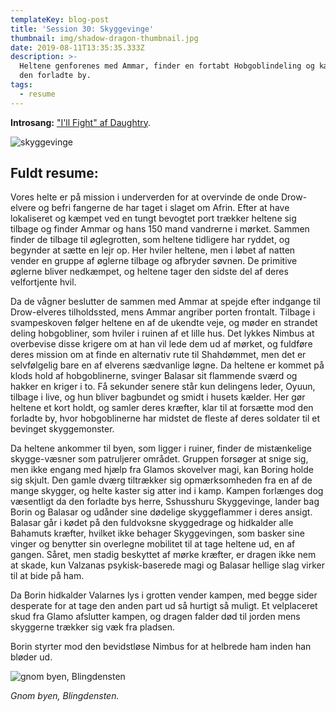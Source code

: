 ```yaml
---
templateKey: blog-post
title: 'Session 30: Skyggevinge'
thumbnail: img/shadow-dragon-thumbnail.jpg
date: 2019-08-11T13:35:35.333Z
description: >-
  Heltene genforenes med Ammar, finder en fortabt Hobgoblindeling og kæmper i
  den forladte by.
tags:
  - resume
---
```

**Introsang:** ["I'll Fight" af Daughtry](https://open.spotify.com/track/5SYb42keVyr5S9smozZRWl).

![skyggevinge](/img/shadow-dragon.jpg)

## Fuldt resume:

Vores helte er på mission i underverden for at overvinde de onde Drow-elvere og befri fangerne de har taget i slaget om Afrin. Efter at have lokaliseret og kæmpet ved en tungt bevogtet port trækker heltene sig tilbage og finder Ammar og hans 150 mand vandrerne i mørket. Sammen finder de tilbage til øglegrotten, som heltene tidligere har ryddet, og begynder at sætte en lejr op. Her hviler heltene, men i løbet af natten vender en gruppe af øglerne tilbage og afbryder søvnen. De primitive øglerne bliver nedkæmpet, og heltene tager den sidste del af deres velfortjente hvil.

Da de vågner beslutter de sammen med Ammar at spejde efter indgange til Drow-elveres tilholdssted, mens Ammar angriber porten frontalt. Tilbage i svampeskoven følger heltene en af de ukendte veje, og møder en strandet deling hobgobliner, som hviler i ruinen af et lille hus. Det lykkes Nimbus at overbevise disse krigere om at han vil lede dem ud af mørket, og fuldføre deres mission om at finde en alternativ rute til Shahdømmet, men det er selvfølgelig bare en af elverens sædvanlige løgne. Da heltene er kommet på klods hold af hobgoblinerne, svinger Balasar sit flammende sværd og hakker en kriger i to. Få sekunder senere står kun delingens leder, Oyuun, tilbage i live, og hun bliver bagbundet og smidt i husets kælder. Her gør heltene et kort holdt, og samler deres kræfter, klar til at forsætte mod den forladte by, hvor hobgoblinerne har midstet de fleste af deres soldater til et bevinget skyggemonster.

Da heltene ankommer til byen, som ligger i ruiner, finder de mistænkelige skygge-væsner som patruljerer området. Gruppen forsøger at snige sig, men ikke engang med hjælp fra Glamos skovelver magi, kan Boring holde sig skjult. Den gamle dværg tiltrækker sig opmærksomheden fra en af de mange skygger, og helte kaster sig atter ind i kamp. Kampen forlænges dog væsentligt da den forladte bys herre, Sshusshuru Skyggevinge, lander bag Borin og Balasar og udånder sine dødelige skyggeflammer i deres ansigt. Balasar går i kødet på den fuldvoksne skyggedrage og hidkalder alle Bahamuts kræfter, hvilket ikke behager Skyggevingen, som basker sine vinger og benytter sin overlegne mobilitet til at tage heltene ud, en af gangen. Såret, men stadig beskyttet af mørke kræfter, er dragen ikke nem at skade, kun Valzanas psykisk-baserede magi og Balasar hellige slag virker til at bide på ham.

Da Borin hidkalder Valarnes lys i grotten vender kampen, med begge sider desperate for at tage den anden part ud så hurtigt så muligt. Et velplaceret skud fra Glamo afslutter kampen, og dragen falder død til jorden mens skyggerne trækker sig væk fra pladsen.

Borin styrter mod den bevidstløse Nimbus for at helbrede ham inden han bløder ud.

![gnom byen, Blingdensten](/img/blingdensten.jpg)

_Gnom byen, Blingdensten._
